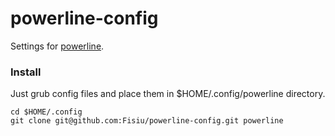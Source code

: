 powerline-config
================

Settings for [powerline](https://github.com/Fisiu/powerline).

### Install

Just grub config files and place them in $HOME/.config/powerline directory.

```
cd $HOME/.config
git clone git@github.com:Fisiu/powerline-config.git powerline
```

